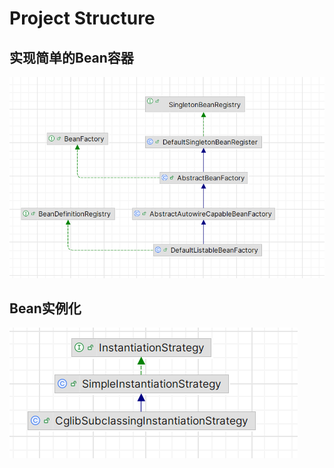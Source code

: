 # Project Structure

## 实现简单的Bean容器

![bean1.png](assets/bean1.png)

## Bean实例化

![bean2.png](assets/bean2.png)